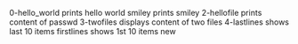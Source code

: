 
0-hello_world prints hello world
smiley prints smiley
2-hellofile  prints content of passwd
3-twofiles displays content of two files
4-lastlines shows last 10 items
firstlines shows 1st 10 items
new

